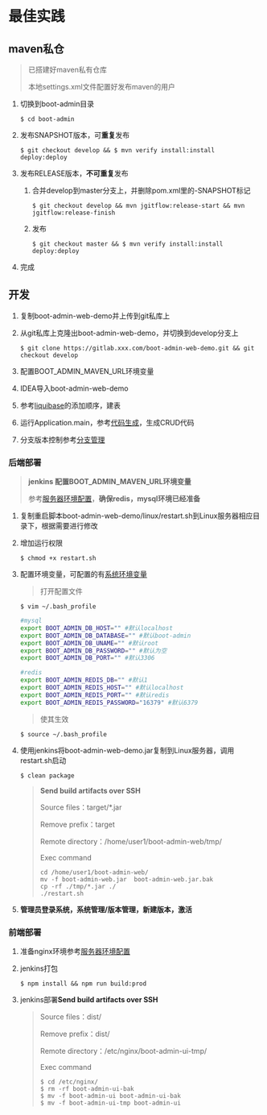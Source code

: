 #  最佳实践

## maven私仓

> 已搭建好maven私有仓库
>
> 本地settings.xml文件配置好发布maven的用户

1. 切换到boot-admin目录

   ```shell
   $ cd boot-admin
   ```

2. 发布SNAPSHOT版本，可**重复**发布

   ```shell
   $ git checkout develop && $ mvn verify install:install deploy:deploy
   ```

3. 发布RELEASE版本，**不可重复**发布

   1. 合并develop到master分支上，并删除pom.xml里的-SNAPSHOT标记

      ```shell
      $ git checkout develop && mvn jgitflow:release-start && mvn jgitflow:release-finish
      ```

   2. 发布

      ```shell
      $ git checkout master && $ mvn verify install:install deploy:deploy
      ```

4. 完成

   

## 开发

1. 复制boot-admin-web-demo并上传到git私库上

2. 从git私库上克隆出boot-admin-web-demo，并切换到develop分支上

   ```shell
   $ git clone https://gitlab.xxx.com/boot-admin-web-demo.git && git checkout develop
   ```

3. 配置BOOT_ADMIN_MAVEN_URL环境变量

4. IDEA导入boot-admin-web-demo

5. 参考[liquibase](../backend/LIQUIBASE.md)的添加顺序，建表

6. 运行Application.main，参考[代码生成](../backend/CODE-GENERATOR.md)，生成CRUD代码

7. 分支版本控制参考[分支管理](directory/GIT.md)

### 后端部署

> **jenkins 配置BOOT_ADMIN_MAVEN_URL环境变量**
>
> 参考[服务器环境配置](SERVER.md)，**确保redis，mysql环境已经准备**

1. 复制重启脚本boot-admin-web-demo/linux/restart.sh到Linux服务器相应目录下，根据需要进行修改

2. 增加运行权限

   ```shell
   $ chmod +x restart.sh
   ```

3. 配置环境变量，可配置的有[系统环境变量](backend/ENV.md)

   >  打开配置文件

   ```shell
   $ vim ~/.bash_profile
   ```

   ```sh
   #mysql
   export BOOT_ADMIN_DB_HOST="" #默认localhost
   export BOOT_ADMIN_DB_DATABASE="" #默认boot-admin
   export BOOT_ADMIN_DB_UNAME="" #默认root
   export BOOT_ADMIN_DB_PASSWORD="" #默认为空
   export BOOT_ADMIN_DB_PORT="" #默认3306
   
   #redis
   export BOOT_ADMIN_REDIS_DB="" #默认1
   export BOOT_ADMIN_REDIS_HOST="" #默认localhost
   export BOOT_ADMIN_REDIS_PORT="" #默认redis
   export BOOT_ADMIN_REDIS_PASSWORD="16379" #默认6379
   ```

   > 使其生效

   ```shell
   $ source ~/.bash_profile
   ```

4. 使用jenkins将boot-admin-web-demo.jar复制到Linux服务器，调用restart.sh启动

   ```shell
   $ clean package
   ```

   > **Send build artifacts over SSH**
   >
   > Source files：target/*.jar
   >
   > Remove prefix：target
   >
   > Remote directory：/home/user1/boot-admin-web/tmp/
   >
   > Exec command
   >
   > ```shell
   > cd /home/user1/boot-admin-web/
   > mv -f boot-admin-web.jar  boot-admin-web.jar.bak
   > cp -rf ./tmp/*.jar ./
   > ./restart.sh
   > ```

5. **管理员登录系统，系统管理/版本管理，新建版本，激活**

### 前端部署

1. 准备nginx环境参考[服务器环境配置](SERVER.md)

2. jenkins打包

   ```shell
   $ npm install && npm run build:prod
   ```

3. jenkins部署**Send build artifacts over SSH**

   > Source files：dist/
   >
   > Remove prefix：dist/
   >
   > Remote directory：/etc/nginx/boot-admin-ui-tmp/
   >
   > Exec command
   >
   > ```shell
   > $ cd /etc/nginx/
   > $ rm -rf boot-admin-ui-bak
   > $ mv -f boot-admin-ui boot-admin-ui-bak
   > $ mv -f boot-admin-ui-tmp boot-admin-ui
   > ```